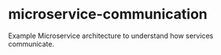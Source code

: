 # microservice-communication
Example Microservice architecture to understand how services communicate.
